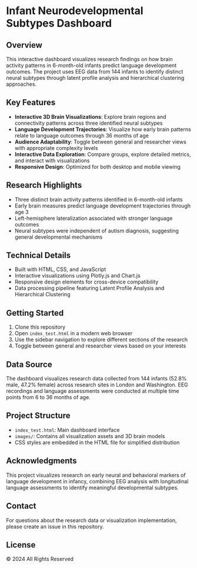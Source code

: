 # Infant Neurodevelopmental Subtypes Dashboard

## Overview
This interactive dashboard visualizes research findings on how brain activity patterns in 6-month-old infants predict language development outcomes. The project uses EEG data from 144 infants to identify distinct neural subtypes through latent profile analysis and hierarchical clustering approaches.

## Key Features
- **Interactive 3D Brain Visualizations**: Explore brain regions and connectivity patterns across three identified neural subtypes
- **Language Development Trajectories**: Visualize how early brain patterns relate to language outcomes through 36 months of age
- **Audience Adaptability**: Toggle between general and researcher views with appropriate complexity levels
- **Interactive Data Exploration**: Compare groups, explore detailed metrics, and interact with visualizations
- **Responsive Design**: Optimized for both desktop and mobile viewing

## Research Highlights
- Three distinct brain activity patterns identified in 6-month-old infants
- Early brain measures predict language development trajectories through age 3
- Left-hemisphere lateralization associated with stronger language outcomes
- Neural subtypes were independent of autism diagnosis, suggesting general developmental mechanisms

## Technical Details
- Built with HTML, CSS, and JavaScript
- Interactive visualizations using Plotly.js and Chart.js
- Responsive design elements for cross-device compatibility
- Data processing pipeline featuring Latent Profile Analysis and Hierarchical Clustering

## Getting Started
1. Clone this repository
2. Open `index_test.html` in a modern web browser
3. Use the sidebar navigation to explore different sections of the research
4. Toggle between general and researcher views based on your interests

## Data Source
The dashboard visualizes research data collected from 144 infants (52.8% male, 47.2% female) across research sites in London and Washington. EEG recordings and language assessments were conducted at multiple time points from 6 to 36 months of age.

## Project Structure
- `index_test.html`: Main dashboard interface
- `images/`: Contains all visualization assets and 3D brain models
- CSS styles are embedded in the HTML file for simplified distribution

## Acknowledgments
This project visualizes research on early neural and behavioral markers of language development in infancy, combining EEG analysis with longitudinal language assessments to identify meaningful developmental subtypes.

## Contact
For questions about the research data or visualization implementation, please create an issue in this repository.

## License
© 2024 All Rights Reserved
